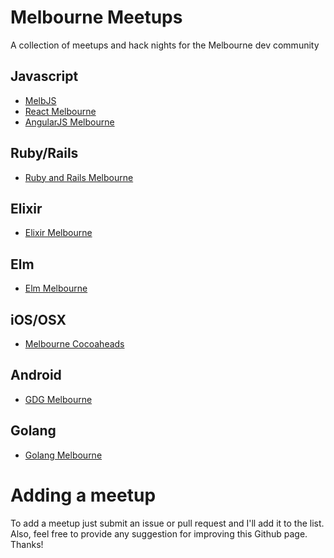 # Melbourne Meetups
A collection of meetups and hack nights for the Melbourne dev community

## Javascript

- [MelbJS](http://melbjs.com/)
- [React Melbourne](https://www.meetup.com/React-Melbourne/)
- [AngularJS Melbourne](http://www.meetup.com/AngularJS-Melbourne/)

## Ruby/Rails

- [Ruby and Rails Melbourne](https://www.meetup.com/Ruby-On-Rails-Oceania-Melbourne/)

## Elixir

- [Elixir Melbourne](http://www.meetup.com/Elixir-Melbourne/)

## Elm

- [Elm Melbourne](http://elm-melb-2016-sept.peatix.com/)

## iOS/OSX

- [Melbourne Cocoaheads](http://www.melbournecocoaheads.com/)

## Android

- [GDG Melbourne](http://www.meetup.com/gdg-melbourne)

## Golang

- [Golang Melbourne](http://www.meetup.com/golang-mel/)

# Adding a meetup

To add a meetup just submit an issue or pull request and I'll add it to the list. Also, feel free to provide any suggestion for improving this Github page. Thanks!


